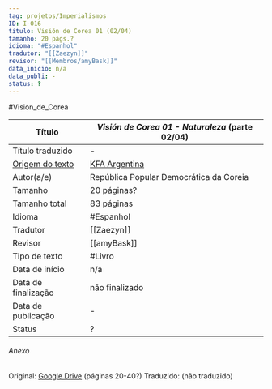 ```yaml
---
tag: projetos/Imperialismos
ID: I-016
titulo: Visión de Corea 01 (02/04)
tamanho: 20 págs.?
idioma: "#Espanhol" 
tradutor: "[[Zaezyn]]"
revisor: "[[Membros/amyBask]]"
data_inicio: n/a
data_publi: -
status: ?
---
```

#Vision_de_Corea 

| Título              |_Visión de Corea 01 - Naturaleza_ (parte 02/04)|
| ------------------- | ------------- |
| Título traduzido    |-|
| [Origem do texto](https://kfaargentina.files.wordpress.com/2019/03/vision-de-corea-1-naturaleza.pdf)   |[KFA Argentina](https://kfaargentina.files.wordpress.com/2019/03/vision-de-corea-1-naturaleza.pdf)|
| Autor(a/e)          |República Popular Democrática da Coreia|
| Tamanho             |20 páginas?|
|Tamanho total        |83 páginas|
| Idioma              | #Espanhol |
| Tradutor            |[[Zaezyn]]|
| Revisor             |[[amyBask]]|
| Tipo de texto       | #Livro|
| Data de início      |n/a|
| Data de finalização |não finalizado|
| Data de publicação  |-|
| Status | ? |

###### Anexo
Original: [Google Drive](https://drive.google.com/drive/folders/0B5aXB074TCjIZVJoWlktUU1WeGs?resourcekey=0-GvnL_D82eufCFbNEierNeA) (páginas 20-40?)
Traduzido: (não traduzido)